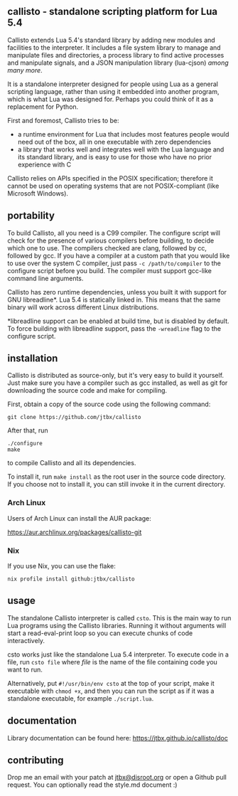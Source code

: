 ## callisto - standalone scripting platform for Lua 5.4

Callisto extends Lua 5.4's standard library by adding new modules and
facilities to the interpreter. It includes a file system library to
manage and manipulate files and directories, a process library to find
active processes and manipulate signals, and a JSON manipulation
library (lua-cjson) *among many more*.

It is a standalone interpreter designed for people using Lua as a
general scripting language, rather than using it embedded into another
program, which is what Lua was designed for. Perhaps you could think
of it as a replacement for Python.

First and foremost, Callisto tries to be:
 - a runtime environment for Lua that includes most features people
   would need out of the box, all in one executable with zero
   dependencies
 - a library that works well and integrates well with the Lua language
   and its standard library, and is easy to use for those who have no
   prior experience with C

Callisto relies on APIs specified in the POSIX specification;
therefore it cannot be used on operating systems that are not
POSIX-compliant (like Microsoft Windows).

## portability

To build Callisto, all you need is a C99 compiler. The configure
script will check for the presence of various compilers before
building, to decide which one to use.
The compilers checked are clang, followed by cc, followed by gcc. If
you have a compiler at a custom path that you would like to use over
the system C compiler, just pass `-c /path/to/compiler` to the
configure script before you build. The compiler must support gcc-like
command line arguments.

Callisto has zero runtime dependencies, unless you built it with
support for GNU libreadline*. Lua 5.4 is statically linked in. This
means that the same binary will work across different Linux
distributions.

*libreadline support can be enabled at build time, but is disabled by
default. To force building with libreadline support, pass the
`-wreadline` flag to the configure script.

## installation

Callisto is distributed as source-only, but it's very easy to build it
yourself. Just make sure you have a compiler such as gcc installed, as
well as git for downloading the source code and make for compiling.

First, obtain a copy of the source code using the following command:

    git clone https://github.com/jtbx/callisto

After that, run

    ./configure
    make

to compile Callisto and all its dependencies.

To install it, run `make install` as the root user in the source code
directory. If you choose not to install it, you can still invoke it in
the current directory.

### Arch Linux

Users of Arch Linux can install the AUR package:

https://aur.archlinux.org/packages/callisto-git

### Nix

If you use Nix, you can use the flake:

    nix profile install github:jtbx/callisto

## usage

The standalone Callisto interpreter is called `csto`. This is the main
way to run Lua programs using the Callisto libraries. Running it
without arguments will start a read-eval-print loop so you can execute
chunks of code interactively.

csto works just like the standalone Lua 5.4 interpreter. To execute
code in a file, run `csto file` where *file* is the name of the file
containing code you want to run.

Alternatively, put `#!/usr/bin/env csto` at the top of your script,
make it executable with `chmod +x`, and then you can run the script as
if it was a standalone executable, for example `./script.lua`.

## documentation

Library documentation can be found here:
https://jtbx.github.io/callisto/doc

## contributing

Drop me an email with your patch at jtbx@disroot.org or open a Github
pull request. You can optionally read the style.md document :)
